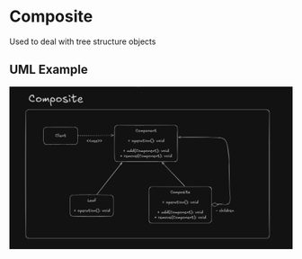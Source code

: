 # Composite

Used to deal with tree structure objects

## UML Example

![alt text](composite_uml_example.png)